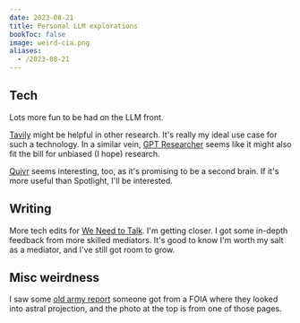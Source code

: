 ```yaml
---
date: 2023-08-21
title: Personal LLM explorations
bookToc: false
image: weird-cia.png
aliases:
  - /2023-08-21
---
```

## Tech
Lots more fun to be had on the LLM front. 

[Tavily](https://tavily.com/) might be helpful in other research. It's really my ideal use case for such a technology. In a similar vein, [GPT Researcher](https://github.com/assafelovic/gpt-researcher) seems like it might also fit the bill for unbiased (I hope) research.

[Quivr](https://github.com/StanGirard/quivr/) seems interesting, too, as it's promising to be a second brain. If it's more useful than Spotlight, I'll be interested.

## Writing
More tech edits for [We Need to Talk](/we-need-to-talk). I'm getting closer. I got some in-depth feedback from more skilled mediators. It's good to know I'm worth my salt as a mediator, and I've still got room to grow.

## Misc weirdness
I saw some [old army report](https://s3.documentcloud.org/documents/20601195/6-full-report.pdf) someone got from a FOIA where they looked into astral projection, and the photo at the top is from one of those pages.